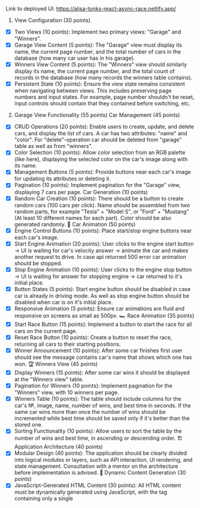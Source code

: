 Link to deployed UI: https://alisa-tonks-react-async-race.netlify.app/

1. View Configuration (30 points)
- [x] Two Views (10 points): Implement two primary views: "Garage" and "Winners".
- [x] Garage View Content (5 points): The "Garage" view must display its name, the current page number, and the total number of cars in the database (how many car user has in his garage).
- [x] Winners View Content (5 points): The "Winners" view should similarly display its name, the current page number, and the total count of records in the database (how many records the winners table contains).
- [x] Persistent State (10 points): Ensure the view state remains consistent when navigating between views. This includes preserving page numbers and input states. For example, page number shouldn't be reset, input controls should contain that they contained before switching, etc.
2. Garage View Functionality (55 points)
Car Management (45 points)
- [x] CRUD Operations (20 points): Enable users to create, update, and delete cars, and display the list of cars. A car has two attributes: "name" and "color". For "delete"-operation car should be deleted from "garage" table as well as from "winners".
- [x] Color Selection (10 points): Allow color selection from an RGB palette (like here), displaying the selected color on the car's image along with its name.
- [x] Management Buttons (5 points): Provide buttons near each car's image for updating its attributes or deleting it.
- [x] Pagination (10 points): Implement pagination for the "Garage" view, displaying 7 cars per page.
Car Generation (10 points)
- [x] Random Car Creation (10 points): There should be a button to create random cars (100 cars per click). Name should be assembled from two random parts, for example "Tesla" + "Model S", or "Ford" + "Mustang" (At least 10 different names for each part). Color should be also generated randomly.
🚗 Car Animation (50 points)
- [x] Engine Control Buttons (10 points): Place start/stop engine buttons near each car's image.
- [x] Start Engine Animation (20 points): User clicks to the engine start button -> UI is waiting for car's velocity answer -> animate the car and makes another request to drive. In case api returned 500 error car animation should be stopped.
- [x] Stop Engine Animation (10 points): User clicks to the engine stop button -> UI is waiting for answer for stopping engine -> car returned to it's initial place.
- [x] Button States (5 points): Start engine button should be disabled in case car is already in driving mode. As well as stop engine button should be disabled when car is on it's initial place.
- [x] Responsive Animation (5 points): Ensure car animations are fluid and responsive on screens as small as 500px.
🏎️ Race Animation (35 points)
- [x] Start Race Button (15 points): Implement a button to start the race for all cars on the current page.
- [x] Reset Race Button (10 points): Create a button to reset the race, returning all cars to their starting positions.
- [x] Winner Announcement (10 points): After some car finishes first user should see the message contains car's name that shows which one has won.
🏆 Winners View (45 points)
- [x] Display Winners (15 points): After some car wins it should be displayed at the "Winners view" table.
- [x] Pagination for Winners (10 points): Implement pagination for the "Winners" view, with 10 winners per page.
- [x] Winners Table (10 points): The table should include columns for the car's №, image, name, number of wins, and best time in seconds. If the same car wins more than once the number of wins should be incremented while best time should be saved only if it's better than the stored one.
- [x] Sorting Functionality (10 points): Allow users to sort the table by the number of wins and best time, in ascending or descending order.
🏗️ Application Architecture (40 points)
- [x] Modular Design (40 points): The application should be clearly divided into logical modules or layers, such as API interaction, UI rendering, and state management. Consultation with a mentor on the architecture before implementation is advised.
📜 Dynamic Content Generation (30 points)
- [x] JavaScript-Generated HTML Content (30 points): All HTML content must be dynamically generated using JavaScript, with the <body> tag containing only a single <script> tag.
🌐 Single Page Application (25 points)
- [x] SPA Implementation (25 points): The application must be a Single Page Application (SPA) using either React v18+ or Angular v17+. All content must be generated using TypeScript with strict and noImplicitAny settings enabled in tsconfig.json, ensuring seamless user experience without page reloads during navigation.
📦 Bundling and Tooling (20 points)
- [x] Use of Webpack or Similar (20 points): Implement Webpack or another bundling tool to compile the project into a minimal set of files, ideally one HTML file, one JS file, and one CSS file. Ensure that the configuration enforces TypeScript strict type checking.
✅ Code Quality and Standards (15 points)
- [x] Eslint with Airbnb Style Guide (15 points): Code must adhere to the Airbnb ESLint configuration to maintain code quality, as outlined in the Airbnb style guide. Specific rules may be adjusted only with mentor approval, and there should be no ESLint errors or warnings.
📏 Code Organization and Efficiency (15 points)
- [x] Function Modularization (10 points): Code should be organized into small, clearly named functions with specific purposes. Each function should not exceed 40 lines, reflecting strong typing and avoiding the use of magic numbers or strings.
- [x] Code Duplication and Magic Numbers (5 points): Minimize code duplication and maintain readability by avoiding the use of magic numbers or strings throughout the codebase.
🎨 Prettier and ESLint Configuration (10 points)
- [x] Prettier Setup (5 points): Prettier is correctly set up with two scripts in package.json: format for auto-formatting and ci:format for checking issues.
- [x] ESLint Configuration (5 points): ESLint is configured with the Airbnb style guide. A lint script in package.json runs ESLint checks. Configuration files should reflect strict TypeScript settings as per tsconfig.json.
🌟 Overall Code Quality (35 points)
- [x] (Up to 35 points) Discretionary points awarded by the reviewer based on overall code quality, readability